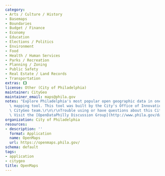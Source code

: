 ```yaml
---
category:
- Arts / Culture / History
- Basemaps
- Boundaries
- Budget / Finance
- Economy
- Education
- Elections / Politics
- Environment
- Food
- Health / Human Services
- Parks / Recreation
- Planning / Zoning
- Public Safety
- Real Estate / Land Records
- Transportation
extras: {}
license: Other (City of Philadelphia)
maintainer: CityGeo
maintainer_email: maps@phila.gov
notes: "Explore Philadelphia's most popular open geographic data in one easy to use\
  \ mapping tool. This tool was built by the City's Office of Innovation and Technology's\
  \ CityGeo team.\r\n\r\nTrouble using or have questions about this City application?\
  \ Visit the [OpenDataPhilly Discussion Group](http://www.phila.gov/data/discuss/)"
organization: City of Philadelphia
resources:
- description: ''
  format: Application
  name: OpenMaps
  url: https://openmaps.phila.gov/
schema: default
tags:
- application
- citygeo
title: OpenMaps
---
```

